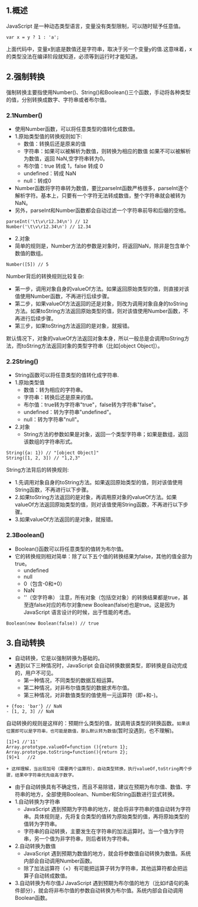 ## 1.概述
JavaScript 是一种动态类型语言，变量没有类型限制，可以随时赋予任意值。
```
var x = y ? 1 : 'a';
```
上面代码中，变量x到底是数值还是字符串，取决于另一个变量y的值.这意味着，x的类型没法在编译阶段就知道，必须等到运行时才能知道。
## 2.强制转换
强制转换主要指使用Number()、String()和Boolean()三个函数，手动将各种类型的值，分别转换成数字、字符串或者布尔值。
### 2.1Number()
+ 使用Number函数，可以将任意类型的值转化成数值。
+ 1.原始类型值的转换规则如下:
  + 数值：转换后还是原来的值
  + 字符串：如果可以被解析为数值，则转换为相应的数值
  如果不可以被解析为数值，返回 NaN,空字符串转为0。
  + 布尔值：true 转成 1，false 转成 0
  + undefined：转成 NaN
  + null：转成0
+ Number函数将字符串转为数值，要比parseInt函数严格很多，parseInt逐个解析字符。基本上，只要有一个字符无法转成数值，整个字符串就会被转为NaN。
+ 另外，parseInt和Number函数都会自动过滤一个字符串前导和后缀的空格。
```
parseInt('\t\v\r12.34\n') // 12
Number('\t\v\r12.34\n') // 12.34
```
+ 2.对象
+ 简单的规则是，Number方法的参数是对象时，将返回NaN，除非是包含单个数值的数组。
```
Number([5]) // 5
```
Number背后的转换规则比较复杂:
+ 第一步，调用对象自身的valueOf方法。如果返回原始类型的值，则直接对该值使用Number函数，不再进行后续步骤。
+ 第二步，如果valueOf方法返回的还是对象，则改为调用对象自身的toString方法。如果toString方法返回原始类型的值，则对该值使用Number函数，不再进行后续步骤。
+ 第三步，如果toString方法返回的是对象，就报错。

默认情况下，对象的valueOf方法返回对象本身，所以一般总是会调用toString方法，而toString方法返回对象的类型字符串（比如[object Object]）。

### 2.2String()
+ String函数可以将任意类型的值转化成字符串.
+ 1.原始类型值
  + 数值：转为相应的字符串。
  + 字符串：转换后还是原来的值。
  + 布尔值：true转为字符串"true"，false转为字符串"false"。
  + undefined：转为字符串"undefined"。
  + null：转为字符串"null"。
+ 2.对象
  + String方法的参数如果是对象，返回一个类型字符串；如果是数组，返回该数组的字符串形式。
```
String({a: 1}) // "[object Object]"
String([1, 2, 3]) // "1,2,3"
```
String方法背后的转换规则:
+ 1.先调用对象自身的toString方法。如果返回原始类型的值，则对该值使用String函数，不再进行以下步骤。
+ 2.如果toString方法返回的是对象，再调用原对象的valueOf方法。如果valueOf方法返回原始类型的值，则对该值使用String函数，不再进行以下步骤。
+ 3.如果valueOf方法返回的是对象，就报错。
### 2.3Boolean()
+ Boolean()函数可以将任意类型的值转为布尔值。
+ 它的转换规则相对简单：除了以下五个值的转换结果为false，其他的值全部为true。
  + undefined
  + null
  + 0（包含-0和+0）
  + NaN
  + ''（空字符串）
注意，所有对象（包括空对象）的转换结果都是true，甚至连false对应的布尔对象new Boolean(false)也是true。这是因为 JavaScript 语言设计的时候，出于性能的考虑。
```
Boolean(new Boolean(false)) // true
```
## 3.自动转换
+ 自动转换，它是以强制转换为基础的。
+ 遇到以下三种情况时，JavaScript 会自动转换数据类型，即转换是自动完成的，用户不可见。
  + 第一种情况，不同类型的数据互相运算。
  + 第二种情况，对非布尔值类型的数据求布尔值。
  + 第三种情况，对非数值类型的值使用一元运算符（即+和-)。
```
+ {foo: 'bar'} // NaN
- [1, 2, 3] // NaN
```
自动转换的规则是这样的：预期什么类型的值，就调用该类型的转换函数。`如果该位置即可以是字符串，也可能是数值，那么默认转为数值`(暂时没遇到，也不理解)。
```
[1]+1 //'11'
Array.prototype.valueOf=function (){return 1};
Array.prototype.toString=function(){return 2};
[9]+1   //2
```
`+ 这样理解，当出现加号（需要两个运算符），自动类型转换，执行valueOf,toString两个步骤，结果中字符串优先级高于数字。`
+ 由于自动转换具有不确定性，而且不易除错，建议在预期为布尔值、数值、字符串的地方，全部使用Boolean、Number和String函数进行显式转换。
+ 1.自动转换为字符串
  + JavaScript 遇到预期为字符串的地方，就会将非字符串的值自动转为字符串。具体规则是，先将复合类型的值转为原始类型的值，再将原始类型的值转为字符串。
  + 字符串的自动转换，主要发生在字符串的加法运算时。当一个值为字符串，另一个值为非字符串，则后者转为字符串。
+ 2.自动转换为数值
  + JavaScript 遇到预期为数值的地方，就会将参数值自动转换为数值。系统内部会自动调用Number函数。
  + 除了加法运算符（+）有可能把运算子转为字符串，其他运算符都会把运算子自动转成数值。
+ 3.自动转换为布尔值J
JavaScript 遇到预期为布尔值的地方（比如if语句的条件部分），就会将非布尔值的参数自动转换为布尔值。系统内部会自动调用Boolean函数。
